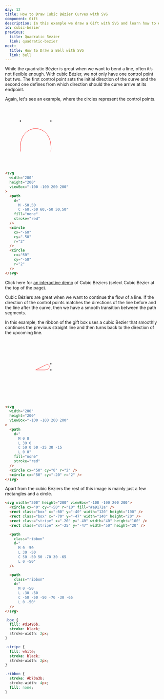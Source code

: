 ```yaml
---
day: 12
title: How to Draw Cubic Bézier Curves with SVG
component: Gift
description: In this example we draw a Gift with SVG and learn how to draw cubic bézier curves.
id: cubic-bezier
previous:
  title: Quadratic Bézier
  link: quadratic-bezier
next:
  title: How to Draw a Bell with SVG
  link: bell
---
```


While the quadratic Bézier is great when we want to bend a line, often it’s not flexible enough. With cubic Bézier, we not only have one control point but two. The first control point sets the initial direction of the curve and the second one defines from which direction should the curve arrive at its endpoint.

Again, let's see an example, where the circles represent the control points.

<div class="grid-200">

  <svg width="200" height="200" viewBox="-100 -100 200 200">
    <path d="M -50,50 C -60,-50 60,-50 50,50" fill="none" stroke="red"  />
    <circle cx="-50" cy="-50" r="2" />
    <circle cx="50" cy="-50" r="2" />
  </svg>

<!-- prettier-ignore -->
```html
<svg 
  width="200"
  height="200"
  viewBox="-100 -100 200 200"
>
  <path 
    d="
      M -50,50 
      C -60,-50 60,-50 50,50"
    fill="none"
    stroke="red"
  />
  <circle
    cx="-60" 
    cy="-50" 
    r="2" 
  />
  <circle 
    cx="60" 
    cy="-50"
    r="2" 
  />
</svg>
```

</div>

Click here for <a href="https://hunormarton.github.io/svg-curves" target="_blank" rel="noopener">an interactive demo</a> of Cubic Béziers (select Cubic Bézier at the top of the page).

Cubic Béziers are great when we want to continue the flow of a line. If the direction of the control points matches the directions of the line before and the line after the curve, then we have a smooth transition between the path segments.

In this example, the ribbon of the gift box uses a cubic Bezier that smoothly continues the previous straight line and then turns back to the direction of the upcoming line.

<div class="grid-200">

  <svg width="200" height="200" viewBox="-100 -100 200 200">
    <path
    class="ribbon"
    d="
      M 0 0
      L 30 0
      C 50 0 50 -25 30 -15
      L 0 0"
      fill="none" stroke="red"  />
    <circle cx="50" cy="0" r="2" />
    <circle cx="50" cy="-20" r="2" />
  </svg>

<!-- prettier-ignore -->
```html
<svg 
  width="200"
  height="200"
  viewBox="-100 -100 200 200"
>
  <path 
    d="
      M 0 0
      L 30 0
      C 50 0 50 -25 30 -15
      L 0 0"
    fill="none"
    stroke="red"
  />
  <circle cx="50" cy="0" r="2" />
  <circle cx="50" cy="-20" r="2" />
</svg>
```

</div>

Apart from the cubic Béziers the rest of this image is mainly just a few rectangles and a circle.

<div class="code-flex">

```html
<svg width="200" height="200" viewBox="-100 -100 200 200">
  <circle cx="0" cy="-50" r="10" fill="#a9172a" />
  <rect class="box" x="-60" y="-40" width="120" height="100" />
  <rect class="box" x="-70" y="-47" width="140" height="20" />
  <rect class="stripe" x="-20" y="-40" width="40" height="100" />
  <rect class="stripe" x="-25" y="-47" width="50" height="20" />

  <path
    class="ribbon"
    d="
      M 0 -50
      L 30 -50
      C 50 -50 50 -70 30 -65
      L 0 -50"
  />

  <path
    class="ribbon"
    d="
      M 0 -50
      L -30 -50
      C -50 -50 -50 -70 -30 -65
      L 0 -50"
  />
</svg>
```

```css
.box {
  fill: #d1495b;
  stroke: black;
  stroke-width: 2px;
}

.stripe {
  fill: white;
  stroke: black;
  stroke-width: 2px;
}

.ribbon {
  stroke: #b73a3b;
  stroke-width: 4px;
  fill: none;
}
```

</div>
